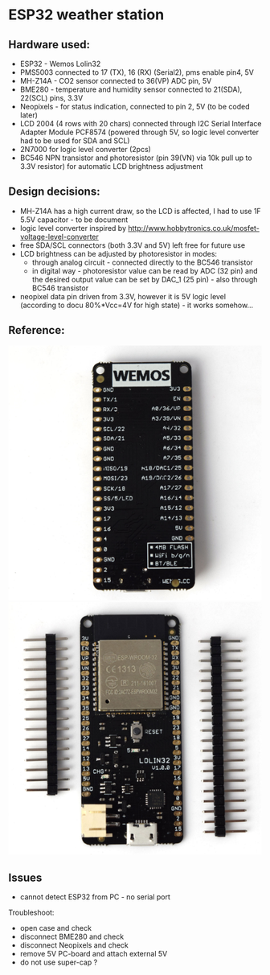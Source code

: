 # ESP32 weather station

## Hardware used:
- ESP32 - Wemos Lolin32
- PMS5003 connected to 17 (TX), 16 (RX) (Serial2), pms enable pin4, 5V
- MH-Z14A - CO2 sensor connected to 36(VP) ADC pin, 5V
- BME280 - temperature and humidity sensor connected to 21(SDA), 22(SCL) pins, 3.3V
- Neopixels - for status indication, connected to pin 2, 5V (to be coded later)
- LCD 2004 (4 rows with 20 chars) connected through I2C Serial Interface Adapter Module PCF8574 (powered through 5V, so logic level converter had to be used for SDA and SCL)
- 2N7000 for logic level converter (2pcs)
- BC546 NPN transistor and photoresistor (pin 39(VN) via 10k pull up to 3.3V resistor) for automatic LCD brightness adjustment

## Design decisions:
- MH-Z14A has a high current draw, so the LCD is affected, I had to use 1F 5.5V capacitor - to be document
- logic level converter inspired by http://www.hobbytronics.co.uk/mosfet-voltage-level-converter
- free SDA/SCL connectors (both 3.3V and 5V) left free for future use
- LCD brightness can be adjusted by photoresistor in modes:
  - through analog circuit - connected directly to the BC546 transistor
  - in digital way - photoresistor value can be read by ADC (32 pin) and the desired output value can be set by DAC_1 (25 pin) - also through BC546 transistor
- neopixel data pin driven from 3.3V, however it is 5V logic level (according to docu 80%*Vcc=4V for high state) - it works somehow...

## Reference:
![esp32_2](wemos-lolin-2.png "ESP32")
![esp32_1](wemos-lolin-1.png "ESP32")


## Issues

- cannot detect ESP32 from PC - no serial port

Troubleshoot:
- open case and check
- disconnect BME280 and check
- disconnect Neopixels and check
- remove 5V PC-board and attach external 5V
- do not use super-cap ?
